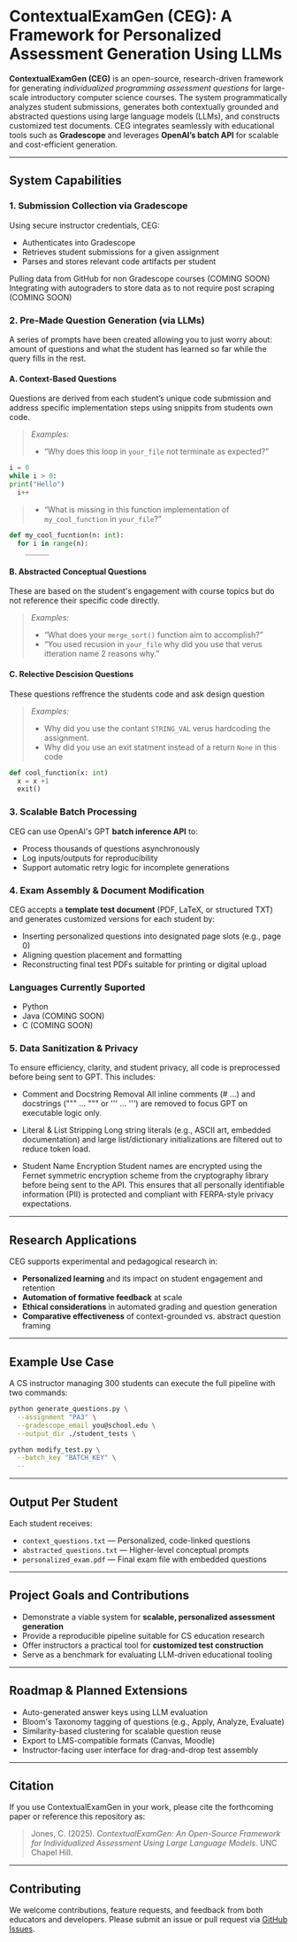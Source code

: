 # ContextualExamGen (CEG): A Framework for Personalized Assessment Generation Using LLMs

**ContextualExamGen (CEG)** is an open-source, research-driven framework for generating *individualized programming assessment questions* for large-scale introductory computer science courses. The system programmatically analyzes student submissions, generates both contextually grounded and abstracted questions using large language models (LLMs), and constructs customized test documents. CEG integrates seamlessly with educational tools such as **Gradescope** and leverages **OpenAI’s batch API** for scalable and cost-efficient generation.

---

## System Capabilities

### 1. Submission Collection via Gradescope

Using secure instructor credentials, CEG:

* Authenticates into Gradescope
* Retrieves student submissions for a given assignment
* Parses and stores relevant code artifacts per student

Pulling data from GitHub for non Gradescope courses (COMING SOON)
Integrating with autograders to store data as to not require post scraping (COMING SOON)

### 2. Pre-Made Question Generation (via LLMs)

A series of prompts have been created allowing you to just worry about: amount of questions and what the student has learned so far while the query fills in the rest.

#### **A. Context-Based Questions**

Questions are derived from each student’s unique code submission and address specific implementation steps using snippits from students own code.

> *Examples:*
>
> * “Why does this loop in `your_file` not terminate as expected?”
  ```python
  i = 0
  while i > 0:
  print("Hello")
    i++
  ```
> * “What is missing in this function implementation of `my_cool_function` in `your_file`?”
  ```python
  def my_cool_fucntion(n: int):
    for i in range(n):
      ______
  ```

#### **B. Abstracted Conceptual Questions**

These are based on the student's engagement with course topics but do not reference their specific code directly.

> *Examples:*
>
> * “What does your `merge_sort()` function aim to accomplish?”
> * “You used recusion in `your_file` why did you use that verus itteration name 2 reasons why.”

#### **C. Relective Descision Questions**

These questions reffrence the students code and ask design question

> *Examples:*
>
> * Why did you use the contant `STRING_VAL` verus hardcoding the assignment.
> * Why did you use an exit statment instead of a return `None` in this code
```python
def cool_function(x: int)
  x = x +1
  exit()
```

### 3. Scalable Batch Processing

CEG can use OpenAI's GPT **batch inference API** to:

* Process thousands of questions asynchronously
* Log inputs/outputs for reproducibility
* Support automatic retry logic for incomplete generations

### 4. Exam Assembly & Document Modification

CEG accepts a **template test document** (PDF, LaTeX, or structured TXT) and generates customized versions for each student by:

* Inserting personalized questions into designated page slots (e.g., page 0)
* Aligning question placement and formatting
* Reconstructing final test PDFs suitable for printing or digital upload

### Languages Currently Suported 
* Python
* Java (COMING SOON)
* C (COMING SOON)

### **5. Data Sanitization & Privacy**
To ensure efficiency, clarity, and student privacy, all code is preprocessed before being sent to GPT. This includes:

* Comment and Docstring Removal
All inline comments (# ...) and docstrings (""" ... """ or ''' ... ''') are removed to focus GPT on executable logic only.

* Literal & List Stripping
Long string literals (e.g., ASCII art, embedded documentation) and large list/dictionary initializations are filtered out to reduce token load.

* Student Name Encryption
Student names are encrypted using the Fernet symmetric encryption scheme from the cryptography library before being sent to the API. This ensures that all personally identifiable information (PII) is protected and compliant with FERPA-style privacy expectations.

---

## Research Applications

CEG supports experimental and pedagogical research in:

* **Personalized learning** and its impact on student engagement and retention
* **Automation of formative feedback** at scale
* **Ethical considerations** in automated grading and question generation
* **Comparative effectiveness** of context-grounded vs. abstract question framing

---

## Example Use Case

A CS instructor managing 300 students can execute the full pipeline with two commands:

```bash
python generate_questions.py \
  --assignment "PA3" \
  --gradescope_email you@school.edu \
  --output_dir ./student_tests \
```
```bash
python modify_test.py \
  --batch_key "BATCH_KEY" \
  --
```
---

## Output Per Student

Each student receives:

* `context_questions.txt` — Personalized, code-linked questions
* `abstracted_questions.txt` — Higher-level conceptual prompts
* `personalized_exam.pdf` — Final exam file with embedded questions

---

## Project Goals and Contributions

* Demonstrate a viable system for **scalable, personalized assessment generation**
* Provide a reproducible pipeline suitable for CS education research
* Offer instructors a practical tool for **customized test construction**
* Serve as a benchmark for evaluating LLM-driven educational tooling

---

## Roadmap & Planned Extensions

* Auto-generated answer keys using LLM evaluation
* Bloom's Taxonomy tagging of questions (e.g., Apply, Analyze, Evaluate)
* Similarity-based clustering for scalable question reuse
* Export to LMS-compatible formats (Canvas, Moodle)
* Instructor-facing user interface for drag-and-drop test assembly

---

## Citation

If you use ContextualExamGen in your work, please cite the forthcoming paper or reference this repository as:

> Jones, C. (2025). *ContextualExamGen: An Open-Source Framework for Individualized Assessment Using Large Language Models*. UNC Chapel Hill.

---

## Contributing

We welcome contributions, feature requests, and feedback from both educators and developers. Please submit an issue or pull request via [GitHub Issues](https://github.com/ConorJones05/ContextualExamGen).
